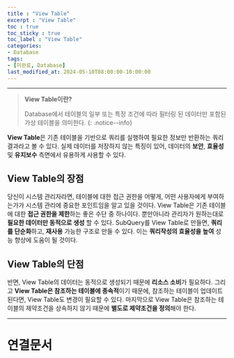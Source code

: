 ```yaml
---
title : "View Table"
excerpt : "View Table"
toc : true
toc_sticky : true
toc_label : "View Table"
categories:
- Database
tags:
- [미완료, Database]
last_modified_at: 2024-05-10T08:00:00-10:00:00
---
```

  
---
  
> **View Table이란?**  
>
> Database에서 테이블의 일부 또는 특정 조건에 따라 필터링 된 데이터만 포함된 가상 테이블을 의미한다. 
{: .notice--info}  

**View Table**은 기존 테이블을 기반으로 쿼리를 실행하여 필요한 정보만 반환하는 쿼리 결과라고 볼 수 있다. 실제 데이터를 저장하지 않는 특징이 있어, 데이터의 **보안**, **효율성** 및 **유지보수** 측면에서 유용하게 사용할 수 있다.
  
## View Table의 장점
당신이 시스템 관리자라면, 테이블에 대한 접근 권한을 어떻게, 어떤 사용자에게 부여하는가가 시스템 관리에 중요한 포인트임을 알고 있을 것이다. View Table은 기존 테이블에 대한 **접근 권한을 제한**하는 좋은 수단 중 하나이다. 뿐만아니라 관리자가 원하는대로 **필요한 데이터만 동적으로 생성** 할 수 있다. SubQuery를 View Table로 만들면, **쿼리를 단순화**하고, **재사용** 가능한 구조로 만들 수 있다. 이는 **쿼리작성의 효율성을 높여** 성능 향상에 도움이 될 것이다.
  
## View Table의 단점
반면, View Table의 데이터는 동적으로 생성되기 때문에 **리소스 소비**가 필요하다. 그리고 **View Table은 참조하는 테이블에 종속적**이기 때문에, 참조하는 테이블이 업데이트 된다면, View Table도 변경이 필요할 수 있다. 마지막으로 View Table은 참조하는 테이블의 제약조건을 상속하지 않기 때문에 **별도로 제약조건을 정의**해야 한다.
  
---
  
# 연결문서
